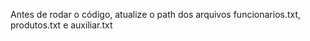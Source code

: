 Antes de rodar o código, atualize o path dos arquivos funcionarios.txt, produtos.txt e auxiliar.txt
